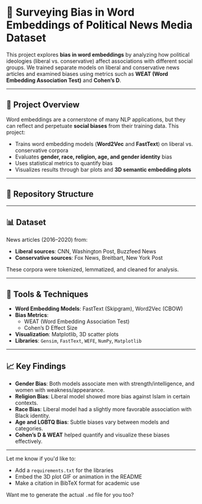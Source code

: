 # 🧠 Surveying Bias in Word Embeddings of Political News Media Dataset

This project explores **bias in word embeddings** by analyzing how political ideologies (liberal vs. conservative) affect associations with different social groups. We trained separate models on liberal and conservative news articles and examined biases using metrics such as **WEAT (Word Embedding Association Test)** and **Cohen’s D**.

---

## 📌 Project Overview

Word embeddings are a cornerstone of many NLP applications, but they can reflect and perpetuate **social biases** from their training data. This project:

- Trains word embedding models (**Word2Vec** and **FastText**) on liberal vs. conservative corpora
- Evaluates **gender, race, religion, age, and gender identity** bias
- Uses statistical metrics to quantify bias
- Visualizes results through bar plots and **3D semantic embedding plots**

---

## 📁 Repository Structure


---

## 📊 Dataset

News articles (2016–2020) from:

- **Liberal sources**: CNN, Washington Post, Buzzfeed News
- **Conservative sources**: Fox News, Breitbart, New York Post

These corpora were tokenized, lemmatized, and cleaned for analysis.

---

## 🧪 Tools & Techniques

- **Word Embedding Models**: FastText (Skipgram), Word2Vec (CBOW)
- **Bias Metrics**:
  - WEAT (Word Embedding Association Test)
  - Cohen’s D Effect Size
- **Visualization**: Matplotlib, 3D scatter plots
- **Libraries**: `Gensim`, `FastText`, `WEFE`, `NumPy`, `Matplotlib`

---

## 📈 Key Findings

- **Gender Bias**: Both models associate men with strength/intelligence, and women with weakness/appearance.
- **Religion Bias**: Liberal model showed more bias against Islam in certain contexts.
- **Race Bias**: Liberal model had a slightly more favorable association with Black identity.
- **Age and LGBTQ Bias**: Subtle biases vary between models and categories.
- **Cohen’s D & WEAT** helped quantify and visualize these biases effectively.

---


Let me know if you'd like to:
- Add a `requirements.txt` for the libraries
- Embed the 3D plot GIF or animation in the README
- Make a citation in BibTeX format for academic use

Want me to generate the actual `.md` file for you too?

